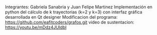 Integrantes: Gabriela Sanabria y Juan Felipe Martinez
Implementación en python del cálculo de k trayectorias (k=2 y k=3) con interfaz gráfica desarrollada en Qt designer
Modificacion del programa: https://github.com/eafitcoders/grafos.git
video de sustentacion: https://youtu.be/mDdz4JUIdbI

